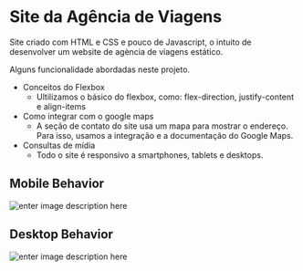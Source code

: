 # Site da Agência de Viagens


Site criado com  HTML e CSS e pouco de Javascript, o intuito de desenvolver um  website de agència de viagens estático. 

Alguns funcionalidade abordadas neste projeto.

-   Conceitos do Flexbox
    -   Ultilizamos o básico do flexbox, como: flex-direction, justify-content e align-items
-   Como integrar com o google maps
    -   A seção de contato do site usa um mapa para mostrar o endereço. Para isso, usamos a integração e a documentação do Google Maps.
-   Consultas de mídia
    -   Todo o site é responsivo a smartphones, tablets e desktops.
    
## Mobile Behavior
  ![enter image description here](https://github.com/Rodrigo-dev7/website-viagem/blob/master/assets/gif-mobile.gif?raw=true) 


## Desktop Behavior
![enter image description here](https://github.com/Rodrigo-dev7/website-viagem/blob/master/assets/gif-desktop2.gif?raw=true)
